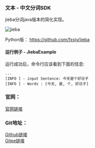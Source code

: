 ### 文本 - 中文分词SDK
jieba分词java版本的简化实现。

![jieba](https://aias-home.oss-cn-beijing.aliyuncs.com/AIAS/nlp_sdks/jieba.png)

Python版：
https://github.com/fxsjy/jieba

#### 运行例子 - JiebaExample
运行成功后，命令行应该看到下面的信息:
```text
...
[INFO ] - input Sentence: 今天是个好日子
[INFO ] - Words : [今天, 是, 个, 好日子]
```

### 官网：
[官网链接](http://www.aias.top/)

### Git地址：   
[Github链接](https://github.com/mymagicpower/AIAS)    
[Gitee链接](https://gitee.com/mymagicpower/AIAS)   